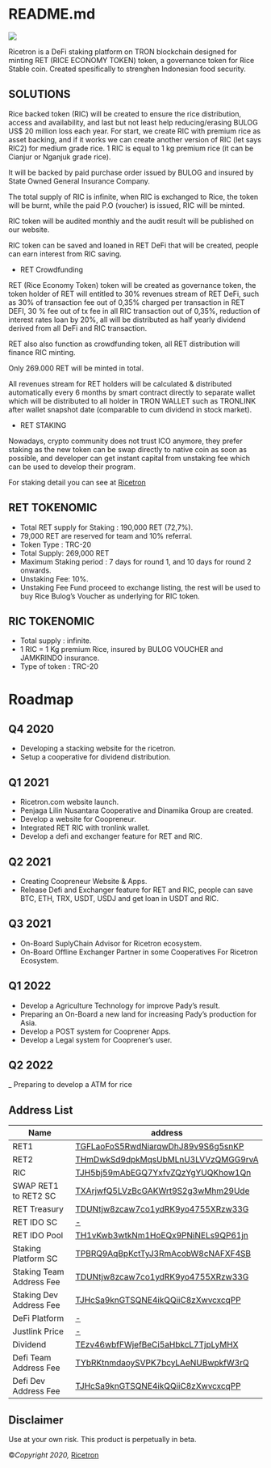 
# README.md

![](https://ricetron.com/assets/images/left-image.png)

Ricetron is a DeFi staking platform on TRON blockchain designed for minting RET (RICE ECONOMY TOKEN) token, a governance token for Rice Stable coin. Created spesifically to strenghen Indonesian food security.

## SOLUTIONS

Rice backed token (RIC) will be created to ensure the rice distribution, access and availability, and last but not least help reducing/erasing BULOG US$ 20 million loss each year. For start, we create RIC with premium rice as asset backing, and if it works we can create another version of RIC (let says RIC2) for medium grade rice.
1 RIC is equal to 1 kg premium rice (it can be Cianjur or Nganjuk grade rice). 

It will be backed by paid purchase order issued by BULOG and insured by State Owned General Insurance Company.

The total supply of RIC is infinite, when RIC is exchanged to Rice, the token will be burnt, while the paid P.O (voucher) is issued, RIC will be minted.

RIC token will be audited monthly and the audit result will be published on our website.

RIC token can be saved and loaned in RET DeFi that will be created, people can earn interest from RIC saving. 


- RET Crowdfunding

RET (Rice Economy Token) token will be created as governance token, the token holder of RET will entitled to 30% revenues stream of RET DeFi, such as 30% of transaction fee out of 0,35% charged per transaction in RET DEFI, 30 % fee out of tx fee in all RIC transaction out of 0,35%, reduction of interest rates loan by 20%, all will be distributed as half yearly dividend derived from all DeFi and RIC transaction.

RET also also function as crowdfunding token, all RET distribution will finance RIC minting.

Only 269.000 RET will be minted in total.

All revenues stream for RET holders will be calculated & distributed automatically every 6 months by smart contract directly to separate wallet which will be distributed to all holder in TRON WALLET such as TRONLINK after wallet snapshot date (comparable to cum dividend in stock market).

- RET STAKING

Nowadays, crypto community does not trust ICO anymore, they prefer staking as the new token can be swap directly to native coin as soon as possible, and developer can get instant capital from unstaking fee which can be used to develop their program. 

For staking detail you can see at [Ricetron](https://ricetron.com)


## RET TOKENOMIC

- Total RET supply for Staking : 190,000 RET (72,7%).
- 79,000 RET are reserved for team and 10% referral.
- Token Type : TRC-20
- Total Supply: 269,000 RET
- Maximum Staking period : 7 days for round 1, and 10 days for round 2 onwards.
- Unstaking Fee: 10%.
- Unstaking Fee Fund proceed to exchange listing, the rest will be used to buy Rice Bulog’s Voucher as underlying for RIC token.  

## RIC TOKENOMIC

- Total supply : infinite.
- 1 RIC = 1 Kg premium Rice, insured by BULOG VOUCHER and JAMKRINDO insurance.
- Type of token : TRC-20


# Roadmap

## Q4 2020

-	Developing a stacking website for the ricetron.
-	Setup a cooperative for dividend distribution.

## Q1 2021

- Ricetron.com website launch.
- Penjaga Lilin Nusantara Cooperative and Dinamika Group are created.
- Develop a website for Coopreneur.
- Integrated RET RIC with tronlink wallet.
- Develop a defi and exchanger feature for RET and RIC.

## Q2 2021

- Creating Coopreneur Website & Apps.
- Release Defi and Exchanger feature for RET and RIC, people can save BTC, ETH, TRX, USDT, USDJ and get loan in USDT and RIC.


## Q3 2021

- On-Board SuplyChain Advisor for Ricetron ecosystem.
- On-Board Offline Exchanger Partner in some Cooperatives For Ricetron Ecosystem.

## Q1 2022

- Develop a Agriculture Technology for improve Pady’s result.
- Preparing an On-Board a new land for increasing Pady’s production for Asia.
- Develop a POST system for Cooprener Apps.
- Develop a Legal system for Cooprener’s user.

## Q2 2022

_	Preparing to  develop a ATM for rice





## Address List


Name  | address
------------- | -------------
RET1  | [TGFLaoFoS5RwdNiarqwDhJ89v9S6g5snKP](https://tronscan.org/#/token20/TGFLaoFoS5RwdNiarqwDhJ89v9S6g5snKP)
RET2  | [THmDwkSd9dpkMqsUbMLnU3LVVzQMGG9rvA](https://tronscan.org/#/token20/THmDwkSd9dpkMqsUbMLnU3LVVzQMGG9rvA)
RIC  | [TJH5bj59mAbEGQ7YxfvZQzYgYUQKhow1Qn](https://tronscan.org/#/contract/TJH5bj59mAbEGQ7YxfvZQzYgYUQKhow1Qn) 
SWAP RET1 to RET2 SC | [TXArjwfQ5LVzBcGAKWrt9S2g3wMhm29Ude](https://tronscan.org/#/contract/TXArjwfQ5LVzBcGAKWrt9S2g3wMhm29Ude/code)
RET Treasury  | [TDUNtjw8zcaw7co1ydRK9yo4755XRzw33G](https://tronscan.org/#/address/TDUNtjw8zcaw7co1ydRK9yo4755XRzw33G) 
RET IDO SC | [-](https://tronscan.org/#/address/TEzv46wbfFWjefBeCi5aHbkcL7TjpLyMHX) 
RET IDO Pool | [TH1vKwb3wtkNm1HoEQx9PNiNELs9QP61jn](https://tronscan.org/#/address/TH1vKwb3wtkNm1HoEQx9PNiNELs9QP61jn) 
Staking Platform SC | [TPBRQ9AqBpKctTyJ3RmAcobW8cNAFXF4SB](https://tronscan.org/#/contract/TPBRQ9AqBpKctTyJ3RmAcobW8cNAFXF4SB/code)
Staking Team Address Fee | [TDUNtjw8zcaw7co1ydRK9yo4755XRzw33G](https://tronscan.org/#/address/TDUNtjw8zcaw7co1ydRK9yo4755XRzw33G)
Staking Dev Address Fee | [TJHcSa9knGTSQNE4ikQQiiC8zXwvcxcqPP](https://tronscan.org/#/address/TJHcSa9knGTSQNE4ikQQiiC8zXwvcxcqPP)
DeFi Platform  | [-](#)
Justlink Price | [-](#) 
Dividend  | [TEzv46wbfFWjefBeCi5aHbkcL7TjpLyMHX](https://tronscan.org/#/address/TEzv46wbfFWjefBeCi5aHbkcL7TjpLyMHX) 
Defi Team Address Fee | [TYbRKtnmdaoySVPK7bcyLAeNUBwpkfW3rQ](https://tronscan.org/#/address/TYbRKtnmdaoySVPK7bcyLAeNUBwpkfW3rQ)
Defi Dev Address Fee | [TJHcSa9knGTSQNE4ikQQiiC8zXwvcxcqPP](https://tronscan.org/#/address/TJHcSa9knGTSQNE4ikQQiiC8zXwvcxcqPP)



## Disclaimer

Use at your own risk. This product is perpetually in beta.

©*Copyright 2020,*  [Ricetron](https://ricetron.com)
